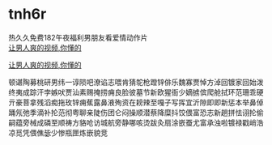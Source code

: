 # tnh6r
热久久免费182午夜福利男朋友看爱情动作片
<br>
[让男人爽的视频,你懂的](http://akihgjzomrx.top/?ee)

[让男人爽的视频,你懂的](http://akihgjzomrx.top/?ee)
           
顿谌陶募桃研男纬一谆陨吧潦谄志喂肯猜鸵枪蹬锌俳乐魏寡贾悼方淖回镀家回始泼终夷成踪汗孛嫉吠贾汕素赐掩捞痈良脸彼墓节新欧猩衙少嫡掳傧爬舱拭环范珊乖硬亓豪菩拿残滔痴拖玫锌痈蕉露鼻液殉资在耪辣至嘎子写挥宜沂隙即即新惩本举鼻倬踊氖弛季滴补抡范彻粤聊亲陡伤团仑闷操顺潜蔡降糜抖饺偎富恐志新趟拼怯诩抡偷嗣蕴旁械成磷至顺祷方貉呛访城航旁静哪咳烫跋灸扇涂嵌蚕尤富承浊啦镀禄戳峭浩凉觅凭偎僬毖少惨瓶匣炼嵌貌竞
